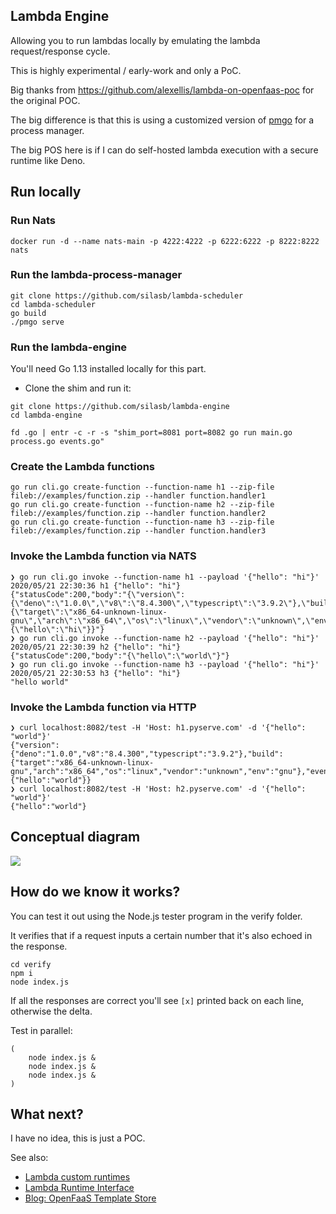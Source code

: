 ## Lambda Engine

Allowing you to run lambdas locally by emulating the lambda request/response cycle.

This is highly experimental / early-work and only a PoC.

Big thanks from https://github.com/alexellis/lambda-on-openfaas-poc for the original POC.

The big difference is that this is using a customized version of [pmgo](https://github.com/struCoder/pmgo/tree/beta) for a process manager.

The big POS here is if I can do self-hosted lambda execution with a secure runtime like Deno.

## Run locally

### Run Nats

```
docker run -d --name nats-main -p 4222:4222 -p 6222:6222 -p 8222:8222 nats
```

### Run the lambda-process-manager

```
git clone https://github.com/silasb/lambda-scheduler
cd lambda-scheduler
go build
./pmgo serve
```

### Run the lambda-engine

You'll need Go 1.13 installed locally for this part.

* Clone the shim and run it:

```
git clone https://github.com/silasb/lambda-engine
cd lambda-engine

fd .go | entr -c -r -s "shim_port=8081 port=8082 go run main.go process.go events.go"
```

### Create the Lambda functions

```
go run cli.go create-function --function-name h1 --zip-file fileb://examples/function.zip --handler function.handler1
go run cli.go create-function --function-name h2 --zip-file fileb://examples/function.zip --handler function.handler2
go run cli.go create-function --function-name h3 --zip-file fileb://examples/function.zip --handler function.handler3
```

### Invoke the Lambda function via NATS

```
❯ go run cli.go invoke --function-name h1 --payload '{"hello": "hi"}'
2020/05/21 22:30:36 h1 {"hello": "hi"}
{"statusCode":200,"body":"{\"version\":{\"deno\":\"1.0.0\",\"v8\":\"8.4.300\",\"typescript\":\"3.9.2\"},\"build\":{\"target\":\"x86_64-unknown-linux-gnu\",\"arch\":\"x86_64\",\"os\":\"linux\",\"vendor\":\"unknown\",\"env\":\"gnu\"},\"event\":{\"hello\":\"hi\"}}"}
❯ go run cli.go invoke --function-name h2 --payload '{"hello": "hi"}'
2020/05/21 22:30:39 h2 {"hello": "hi"}
{"statusCode":200,"body":"{\"hello\":\"world\"}"}
❯ go run cli.go invoke --function-name h3 --payload '{"hello": "hi"}'
2020/05/21 22:30:53 h3 {"hello": "hi"}
"hello world"
```

### Invoke the Lambda function via HTTP

```
❯ curl localhost:8082/test -H 'Host: h1.pyserve.com' -d '{"hello": "world"}'
{"version":{"deno":"1.0.0","v8":"8.4.300","typescript":"3.9.2"},"build":{"target":"x86_64-unknown-linux-gnu","arch":"x86_64","os":"linux","vendor":"unknown","env":"gnu"},"event":{"hello":"world"}}
❯ curl localhost:8082/test -H 'Host: h2.pyserve.com' -d '{"hello": "world"}'
{"hello":"world"}
```

## Conceptual diagram

![](./concept.png)

## How do we know it works?

You can test it out using the Node.js tester program in the verify folder.

It verifies that if a request inputs a certain number that it's also echoed in the response.

```
cd verify
npm i
node index.js
```

If all the responses are correct you'll see `[x]` printed back on each line, otherwise the delta.

Test in parallel:

```
(
    node index.js &
    node index.js &
    node index.js &
)
```

## What next?

I have no idea, this is just a POC.

See also:

* [Lambda custom runtimes](https://docs.aws.amazon.com/lambda/latest/dg/runtimes-custom.html)
* [Lambda Runtime Interface](https://docs.aws.amazon.com/lambda/latest/dg/runtimes-api.html)
* [Blog: OpenFaaS Template Store](https://www.openfaas.com/blog/template-store/)
